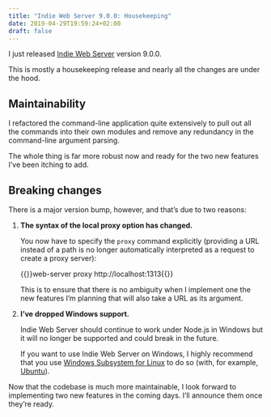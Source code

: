 ```yaml
---
title: "Indie Web Server 9.0.0: Housekeeping"
date: 2019-04-29T19:59:24+02:00
draft: false
---
```


I just released [Indie Web Server](https://ind.ie/web-server) version 9.0.0.

This is mostly a housekeeping release and nearly all the changes are under the hood.

## Maintainability

I refactored the command-line application quite extensively to pull out all the commands into their own modules and remove any redundancy in the command-line argument parsing.

The whole thing is far more robust now and ready for the two new features I’ve been itching to add.

## Breaking changes

There is a major version bump, however, and that’s due to two reasons:

1. __The syntax of the local proxy option has changed.__

    You now have to specify the `proxy` command explicitly (providing a URL instead of a path is no longer automatically interpreted as a request to create a proxy server):

    {{<highlight shell>}}web-server proxy http://localhost:1313{{</highlight>}}

    This is to ensure that there is no ambiguity when I implement one the new features I’m planning that will also take a URL as its argument.

2. __I’ve dropped Windows support.__

    Indie Web Server should continue to work under Node.js in Windows but it will no longer be supported and could break in the future.

    If you want to use Indie Web Server on Windows, I highly recommend that you use [Windows Subsystem for Linux](https://docs.microsoft.com/en-us/windows/wsl/install-win10) to do so (with, for example, [Ubuntu](https://www.microsoft.com/en-ie/p/ubuntu/9nblggh4msv6?rtc=1)).

Now that the codebase is much more maintainable, I look forward to implementing two new features in the coming days. I’ll announce them once they’re ready.
